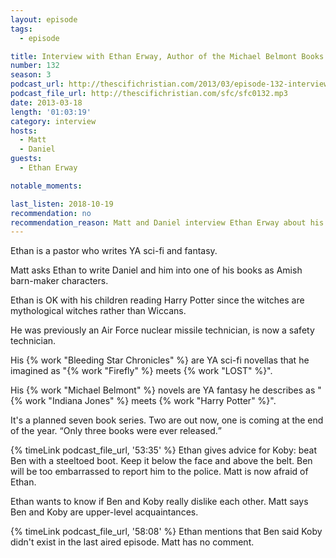 ```yaml
---
layout: episode
tags:
  - episode

title: Interview with Ethan Erway, Author of the Michael Belmont Books
number: 132
season: 3
podcast_url: http://thescifichristian.com/2013/03/episode-132-interview-with-ethan-erway-author-of-the-michael-belmont-books/
podcast_file_url: http://thescifichristian.com/sfc/sfc0132.mp3
date: 2013-03-18
length: '01:03:19'
category: interview
hosts:
  - Matt
  - Daniel
guests:
  - Ethan Erway

notable_moments:

last_listen: 2018-10-19
recommendation: no
recommendation_reason: Matt and Daniel interview Ethan Erway about his books, of which Daniel is a big fan.
---
```

Ethan is a pastor who writes YA sci-fi and fantasy.

Matt asks Ethan to write Daniel and him into one of his books as Amish barn-maker characters.

Ethan is OK with his children reading Harry Potter since the witches are mythological witches rather than Wiccans.

He was previously an Air Force nuclear missile technician, is now a safety technician.

His {% work "Bleeding Star Chronicles" %} are YA sci-fi novellas that he imagined as "{% work "Firefly" %} meets {% work "LOST" %}".

His {% work "Michael Belmont" %} novels are YA fantasy he describes as "{% work "Indiana Jones" %} meets {% work "Harry Potter" %}". 

It's a planned seven book series. Two are out now, one is coming at the end of the year. <q class="archivist inline">Only three books were ever released.</q>

{% timeLink podcast_file_url, '53:35' %} Ethan gives advice for Koby: beat Ben with a steeltoed boot. Keep it below the face and above the belt. Ben will be too embarrassed to report him to the police. Matt is now afraid of Ethan. 

Ethan wants to know if Ben and Koby really dislike each other. Matt says Ben and Koby are upper-level acquaintances.

{% timeLink podcast_file_url, '58:08' %} Ethan mentions that Ben said Koby didn't exist in the last aired episode. Matt has no comment.